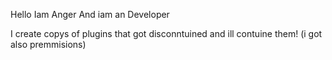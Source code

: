 Hello Iam Anger
And iam an Developer

I create copys of plugins that got disconntuined and ill contuine them! (i got also premmisions)

